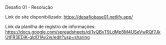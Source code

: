 Desafio 01 - Resolução

Link do site disponibilizado: https://desafiobase01.netlify.app/

Link da planilha de registro de informações: https://docs.google.com/spreadsheets/d/1vQBvT9LdMp5M4USeVwRQf7JkUtFR3EDiK-gldO1Av2w/edit?usp=sharing
